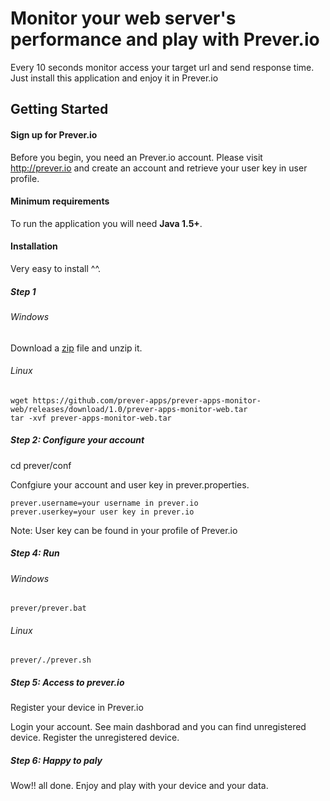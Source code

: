 # Monitor your web server's performance and play with Prever.io
Every 10 seconds monitor access your target url and send response time. Just install this application and enjoy it in Prever.io

## Getting Started
#### Sign up for Prever.io ####
Before you begin, you need an Prever.io account. 
Please visit <a href="http://prever.io" target="_blank">http://prever.io</a> and create an account and retrieve your user key in user profile.

#### Minimum requirements ####
To run the application you will need **Java 1.5+**.

#### Installation ####
Very easy to install ^^.

##### Step 1 #####

###### Windows ######
Download a <a href="https://github.com/prever-apps/prever-apps-monitor-web/releases/download/1.0/prever-apps-monitor-web.zip">zip</a> file and unzip it.

###### Linux ######
``` 
wget https://github.com/prever-apps/prever-apps-monitor-web/releases/download/1.0/prever-apps-monitor-web.tar
tar -xvf prever-apps-monitor-web.tar
``` 
##### Step 2: Configure your account #####
cd prever/conf

Confgiure your account and user key in prever.properties.
``` 
prever.username=your username in prever.io
prever.userkey=your user key in prever.io
``` 
Note: User key can be found in your profile of Prever.io
##### Step 4: Run #####
###### Windows ######
``` 
prever/prever.bat
``` 
###### Linux ######
``` 
prever/./prever.sh
``` 
##### Step 5: Access to prever.io #####
Register your device in Prever.io

Login your account.
See main dashborad and you can find unregistered device.
Register the unregistered device.

##### Step 6: Happy to paly #####
Wow!! all done. Enjoy and play with your device and your data.
